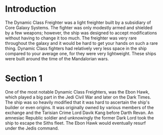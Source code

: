 # Introduction
The Dynamic Class Freighter was a light freighter built by a subsidiary of Core Galaxy Systems.
The fighter was only modestly armed and shielded by a few weapons; however, the ship was designed to accept modifications without having to change it too much.
The freighter was very rare throughout the galaxy and it would be hard to get your hands on such a rare thing.
Dynamic Class fighters had relatively very less space in the ship compared to your average one, for they were very lightweight.
These ships were built around the time of the Mandalorian wars.

# Section 1
One of the most notable Dynamic Class Freighters, was the Ebon Hawk, which played a big part in the Jedi Civil War and later on the Dark Times.
The ship was so heavily modified that it was hard to ascertain the ship's builder or even origins.
It was originally owned by various members of the exchange and the Tarisian Crime Lord Davik Kang before Darth Revan.
An amnesiac Republic soldier and unknowingly the former Dark Lord took the ship to escape the Siths fleet.
The Ebon Hawk would eventually resurf under the Jedis command.